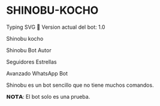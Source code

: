# SHINOBU-KOCHO
Typing SVG
🧸 Version actual del bot: 1.0 

Shinobu kocho

Shinobu Bot 
Autor

Seguidores Estrellas

Avanzado WhatsApp Bot

 

Shinobu es un bot sencillo que no tiene muchos comandos.

𝗡𝗢𝗧𝗔: El bot solo es una prueba.